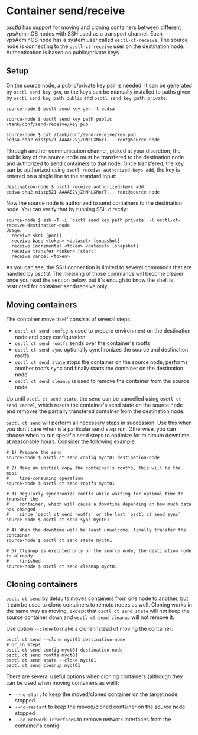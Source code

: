 # Container send/receive
*osctld* has support for moving and cloning containers between different
vpsAdminOS nodes with SSH used as a transport channel. Each vpsAdminOS node has
a system user called `osctl-ct-receive`. The source node is connecting to the
`osctl-ct-receive` user on the destination node. Authentication is based on
public/private keys.

## Setup
On the source node, a public/private key pair is needed. It can be generated by
`osctl send key gen`, or the keys can be manually installed to paths given
by `osctl send key path public` and `osctl send key path private`.

```shell
source-node $ osctl send key gen -t ecdsa

source-node $ osctl send key path public
/tank/conf/send-receive/key.pub

source-node $ cat /tank/conf/send-receive/key.pub
ecdsa-sha2-nistp521 AAAAE2VjZHNhLXNoYT... root@source-node
```

Through another communication channel, picked at your discretion, the public key
of the source node must be transfered to the destination node and authorized to
send containers to that node. Once transfered, the key can be authorized
using `osctl receive authorized-keys add`, the key is entered on a single line
to the standard input:

```shell
destination-node $ osctl receive authorized-keys add
ecdsa-sha2-nistp521 AAAAE2VjZHNhLXNoYT... root@source-node
```

Now the source node is authorized to send containers to the destination node.
You can verify that by running SSH directly:

```shell
source-node $ ssh -T -i `osctl send key path private` -l osctl-ct-receive destination-node
Usage:
  receive skel [pool]
  receive base <token> <dataset> [snapshot]
  receive incremental <token> <dataset> [snapshot]
  receive transfer <token> [start]
  receive cancel <token>
```

As you can see, the SSH connection is limited to several commands that are
handled by *osctld*. The meaning of those commands will become clearer once you
read the section below, but it's enough to know the shell is restricted for
container send/receive only.

## Moving containers
The container move itself consists of several steps:

 - `osctl ct send config` is used to prepare environment on the destination
   node and copy configuration
 - `osctl ct send rootfs` sends over the container's rootfs
 - `osctl ct send sync` optionally synchronizes the source and destination rootfs
 - `osctl ct send state` stops the container on the source node, performs
   another rootfs sync and finally starts the container on the destination node
 - `osctl ct send cleanup` is used to remove the container from the source
   node

Up until `osctl ct send state`, the send can be cancelled using
`osctl ct send cancel`, which resets the container's send state on the
source node and removes the partially transfered container from the destination
node.

`osctl ct send` will perform all necessary steps in succession.
Use this when you don't care when is a particular send step run. Otherwise,
you can choose when to run specific send steps to optimize for minimum
downtime at reasonable hours. Consider the following example:

```shell
# 1) Prepare the send
source-node $ osctl ct send config myct01 destination-node

# 2) Make an initial copy the container's rootfs, this will be the most
#    time-consuming operation
source-node $ osctl ct send rootfs myct01

# 3) Regularly synchronize rootfs while waiting for optimal time to transfer the
#    container, which will cause a downtime depending on how much data has changed
#    since `osctl ct send rootfs` or the last `osctl ct send sync`
source-node $ osctl ct send sync myct01

# 4) When the downtime will be least unwelcome, finally transfer the container
source-node $ osctl ct send state myct01

# 5) Cleanup is executed only on the source node, the destination node is already
#    finished
source-node $ osctl ct send cleanup myct01
```

## Cloning containers
`osctl ct send` by defaults moves containers from one node to another, but it
can be used to clone containers to remote nodes as well. Cloning works in the
same way as moving, except that `osctl ct send state` will not keep the source
container down and `osctl ct send cleanup` will not remove it.

Use option `--clone` to make a clone instead of moving the container:

```shell
osctl ct send --clone myct01 destination-node
# or in steps
osctl ct send config myct01 destination-node
osctl ct send rootfs myct01
osctl ct send state --clone myct01
osctl ct send cleanup myct01
```

There are several useful options when cloning containers (although they can be
used when moving containers as well):

 - `--no-start` to keep the moved/cloned container on the target node stopped
 - `--no-restart` to keep the moved/cloned container on the source node stopped
 - `--no-network-interfaces` to remove network interfaces from the container's
   config

